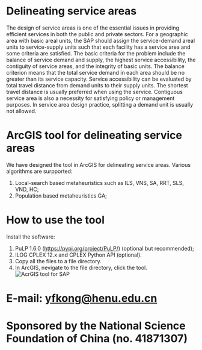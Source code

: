 # Delineating service areas
The design of service areas is one of the essential issues in providing efficient services in both the public and private sectors. For a geographic area with basic areal units, the SAP should assign the service-demand areal units to service-supply units such that each facility has a service area and some criteria are satisfied. The basic criteria for the problem include the balance of service demand and supply, the highest service accessibility, the contiguity of service areas, and the integrity of basic units. The balance criterion means that the total service demand in each area should be no greater than its service capacity. Service accessibility can be evaluated by total travel distance from demand units to their supply units. The shortest travel distance is usually preferred when using the service. Contiguous service area is also a necessity for satisfying policy or management purposes. In service area design practice, splitting a demand unit is usually not allowed.

# ArcGIS tool for delineating service areas
We have designed the tool in ArcGIS for delineating service areas. Various algorithms are surpported:
1. Local-search based metaheuristics such as ILS, VNS, SA, RRT, SLS, VND, HC;
2. Population based metaheuristics GA;

# How to use the tool
Install the software:
1. PuLP 1.6.0 (https://pypi.org/project/PuLP/) (optional but recommended);
2. ILOG CPLEX 12.x and CPLEX Python API (optional).
3. Copy all the files to a file directory. 
4. In ArcGIS, nevigate to the file directory, click the tool. 
![AcrGIS tool for SAP](https://github.com/yfkong/saparcgis/sap.png)
# E-mail: yfkong@henu.edu.cn
# Sponsored by the National Science Foundation of China (no. 41871307)
